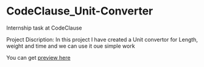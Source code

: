 # CodeClause_Unit-Converter
Internship task at CodeClause

Project Discription:
In this project I have created a Unit convertor for Length, weight and time and we can use it oue simple work

You can get [preview here](https://sujaydeshpande.github.io/CodeClause_Unit-Converter)
